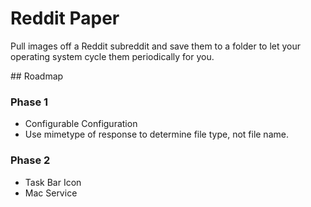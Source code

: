 # Reddit Paper

Pull images off a Reddit subreddit and save them to a folder to let your operating system cycle them periodically for you.

## Roadmap

### Phase 1

- Configurable Configuration
- Use mimetype of response to determine file type, not file name.

### Phase 2

- Task Bar Icon
- Mac Service

